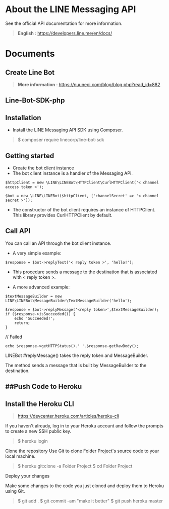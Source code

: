 About the LINE Messaging API
===================

See the official API documentation for more information.
> **English** : https://developers.line.me/en/docs/


Documents
===================

Create Line Bot
-----
> **More information** :  https://nuuneoi.com/blog/blog.php?read_id=882 


Line-Bot-SDK-php
-----

Installation
-----

- Install the LINE Messaging API SDK using Composer.
>$ composer require linecorp/line-bot-sdk

Getting started
-----
- Create the bot client instance
- The bot client instance is a handler of the Messaging API.

``` 
$httpClient = new \LINE\LINEBot\HTTPClient\CurlHTTPClient('< channel access token >');

$bot = new \LINE\LINEBot($httpClient, ['channelSecret' => '< channel secret >']);
```
- The constructor of the bot client requires an instance of HTTPClient. This library provides CurlHTTPClient by default.

Call API
-----
You can call an API through the bot client instance.

- A very simple example:
```
$response = $bot->replyText('< reply token >', 'hello!');
```

- This procedure sends a message to the destination that is associated with < reply token >.

- A more advanced example:

```
$textMessageBuilder = new LINE\LINEBot\MessageBuilder\TextMessageBuilder('hello');

$response = $bot->replyMessage('<reply token>',$textMessageBuilder);
if ($response->isSucceeded()) {
    echo 'Succeeded!';
    return;
}
```

// Failed
```
echo $response->getHTTPStatus().' '.$response-getRawBody();
```
LINEBot #replyMessage() takes the reply token and MessageBuilder. 

The method sends a message that is built by MessageBuilder to the destination.


##Push Code to Heroku
-----

Install the Heroku CLI
-----
>https://devcenter.heroku.com/articles/heroku-cli

If you haven't already, log in to your Heroku account and follow the prompts to create a new SSH public key.

>$ heroku login

Clone the repository
Use Git to clone Folder Project's source code to your local machine.

>$ heroku git:clone -a Folder Project
>$ cd Folder Project

Deploy your changes

Make some changes to the code you just cloned and deploy them to Heroku using Git.

>$ git add .
>$ git commit -am "make it better"
>$ git push heroku master